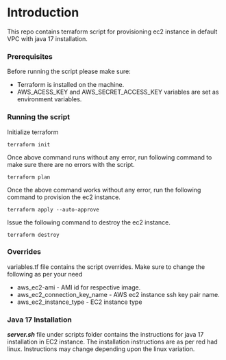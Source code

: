 # Introduction

This repo contains terraform script for provisioning ec2 instance in default VPC with java 17 installation.

### Prerequisites
Before running the script please make sure:

* Terraform is installed on the machine.
* AWS_ACESS_KEY and AWS_SECRET_ACCESS_KEY variables are set as environment variables.

### Running the script

Initialize terraform 

```
terraform init
```
Once above command runs without any error, run following command to make sure there are no errors with the script.
```
terraform plan
```
Once the above command works without any error, run the following command to provision the ec2 instance.

```
terraform apply --auto-approve
```
Issue the following command to destroy the ec2 instance.

```
terraform destroy
```

### Overrides

variables.tf file contains the script overrides. Make sure to change the following as per your need

* aws_ec2-ami - AMI id for respective image.
* aws_ec2_connection_key_name - AWS ec2 instance ssh key pair name.
* aws_ec2_instance_type - EC2 instance type

### Java 17 Installation

***server.sh*** file under scripts folder contains the instructions for java 17 installation in EC2 instance. The installation instructions are as per red had linux. Instructions may change depending upon the linux variation.